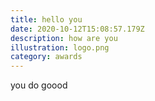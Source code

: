```yaml
---
title: hello you
date: 2020-10-12T15:08:57.179Z
description: how are you
illustration: logo.png
category: awards
---
```

you do goood